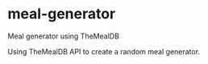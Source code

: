 # meal-generator
Meal generator using TheMealDB


Using TheMealDB API to create a random meal generator.
